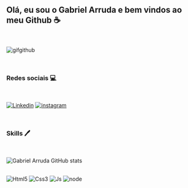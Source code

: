 ## Olá, eu sou o Gabriel Arruda e bem vindos ao meu Github ☕

<br>

<!-- Banner -->

![gifgithub](https://user-images.githubusercontent.com/101906907/160066537-fd3cf0c9-575b-4212-96e5-899866ccd80a.gif)

<br>

### Redes sociais 💻

<br>

[![Linkedin](https://img.shields.io/badge/LinkedIn-0077B5?style=for-the-badge&logo=linkedin&logoColor=white)]()
[![instagram](https://img.shields.io/badge/Instagram-E4405F?style=for-the-badge&logo=instagram&logoColor=white)](https://www.instagram.com/gbz.bezaleel/)

<br>

### Skills 🖊️

<br>

![Gabriel Arruda GitHub stats](https://github-readme-stats.vercel.app/api?username=GabrielCamposArruda&show_icons=true&theme=dracula)

<br>

<div style="display: inline_block">

<img alt="Html5" src="https://img.shields.io/badge/HTML5-E34F26?style=for-the-badge&logo=html5&logoColor=white">
<img alt="Css3" src="https://img.shields.io/badge/CSS3-1572B6?style=for-the-badge&logo=css3&logoColor=white">
<img alt="Js" src="https://img.shields.io/badge/JavaScript-F7DF1E?style=for-the-badge&logo=javascript&logoColor=black">
<img alt="node" src="https://img.shields.io/badge/Node.js-43853D?style=for-the-badge&logo=node.js&logoColor=white">

</div>
